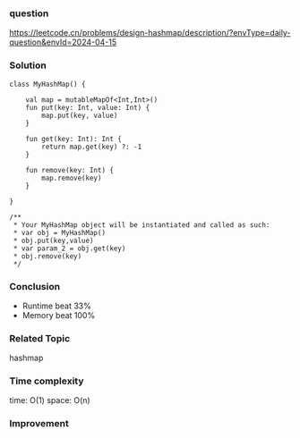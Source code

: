 ### question
https://leetcode.cn/problems/design-hashmap/description/?envType=daily-question&envId=2024-04-15

### Solution
```
class MyHashMap() {

    val map = mutableMapOf<Int,Int>()
    fun put(key: Int, value: Int) {
        map.put(key, value)
    }

    fun get(key: Int): Int {
        return map.get(key) ?: -1
    }

    fun remove(key: Int) {
        map.remove(key)
    }

}

/**
 * Your MyHashMap object will be instantiated and called as such:
 * var obj = MyHashMap()
 * obj.put(key,value)
 * var param_2 = obj.get(key)
 * obj.remove(key)
 */
```
### Conclusion
- Runtime beat 33% 
- Memory beat 100%

### Related Topic
hashmap

### Time complexity
time: O(1)
space: O(n)

### Improvement